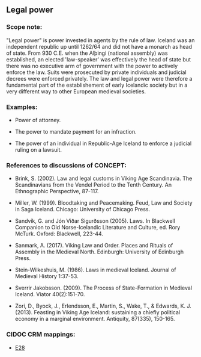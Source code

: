 ## Legal power

###  Scope note:
"Legal power" is power invested in agents by the rule of law. Iceland was an independent republic up until 1262/64 and did not have a monarch as head of state. From 930 C.E. when the Alþingi (national assembly) was established, an elected 'law-speaker' was effectively the head of state but there was no executive arm of government with the power to actively enforce the law. Suits were prosecuted by private individuals and judicial decrees were enforced privately. The law and legal power were therefore a fundamental part of the establishement of early Icelandic society but in a very different way to other European medieval societies. 


### Examples:
* Power of attorney.

* The power to mandate payment for an infraction.

* The power of an individual in Republic-Age Iceland to enforce a judicial ruling on a lawsuit. 


### References to discussions of CONCEPT:

* Brink, S. (2002). Law and legal customs in Viking Age Scandinavia. The Scandinavians from the Vendel Period to the Tenth Century. An Ethnographic Perspective, 87-117.

* Miller, W. (1999). Bloodtaking and Peacemaking. Feud, Law and Society in Saga Iceland. Chicago: University of Chicago Press. 

* Sandvik, G. and Jón Viðar Sigurðsson (2005). Laws. In Blackwell Companion to Old Norse-Icelandic Literature and Culture, ed. Rory McTurk. Oxford: Blackwell, 223-44.

* Sanmark, A. (2017). Viking Law and Order. Places and Rituals of Assembly in the Medieval North. Edinburgh: University of Edinburgh Press. 

* Stein-Wilkeshuis, M. (1986). Laws in medieval Iceland. Journal of Medieval History 1:37-53.

* Sverrir Jakobsson. (2009). The Process of State-Formation in Medieval Iceland. Viator 40(2):151-70.

* Zori, D., Byock, J., Erlendsson, E., Martin, S., Wake, T., & Edwards, K. J. (2013). Feasting in Viking Age Iceland: sustaining a chiefly political economy in a marginal environment. Antiquity, 87(335), 150-165.


### CIDOC CRM mappings:

* [E28](http://www.cidoc-crm.org/entity/e28-conceptual-object/version-6.2)

